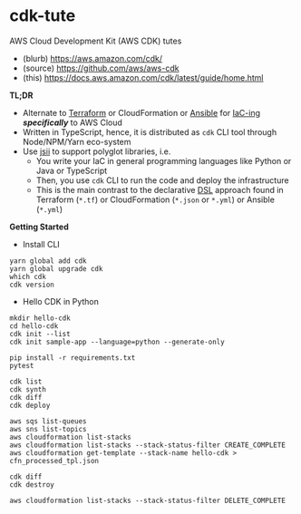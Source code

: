 # cdk-tute

AWS Cloud Development Kit (AWS CDK) tutes

- (blurb) https://aws.amazon.com/cdk/
- (source) https://github.com/aws/aws-cdk
- (this) https://docs.aws.amazon.com/cdk/latest/guide/home.html

**TL;DR**

- Alternate to [Terraform](https://github.com/victorskl/terraform-tute) or CloudFormation or [Ansible](https://github.com/victorskl/ansible-tute) for [IaC-ing](https://en.wikipedia.org/wiki/Infrastructure_as_code) **_specifically_** to AWS Cloud
- Written in TypeScript, hence, it is distributed as `cdk` CLI tool through Node/NPM/Yarn eco-system
- Use [jsii](https://github.com/aws/jsii) to support polyglot libraries, i.e. 
    - You write your IaC in general programming languages like Python or Java or TypeScript
    - Then, you use `cdk` CLI to run the code and deploy the infrastructure
    - This is the main contrast to the declarative [DSL](https://en.wikipedia.org/wiki/Domain-specific_language) approach found in Terraform (`*.tf`) or CloudFormation (`*.json` or `*.yml`) or Ansible (`*.yml`)

**Getting Started**

- Install CLI
```
yarn global add cdk
yarn global upgrade cdk
which cdk
cdk version
```

- Hello CDK in Python
```
mkdir hello-cdk
cd hello-cdk
cdk init --list
cdk init sample-app --language=python --generate-only

pip install -r requirements.txt
pytest

cdk list
cdk synth
cdk diff
cdk deploy

aws sqs list-queues
aws sns list-topics
aws cloudformation list-stacks
aws cloudformation list-stacks --stack-status-filter CREATE_COMPLETE
aws cloudformation get-template --stack-name hello-cdk > cfn_processed_tpl.json

cdk diff
cdk destroy

aws cloudformation list-stacks --stack-status-filter DELETE_COMPLETE
```
